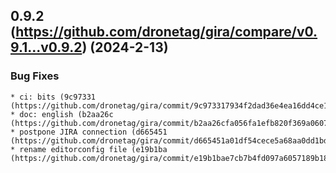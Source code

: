 ## 0.9.2 (https://github.com/dronetag/gira/compare/v0.9.1...v0.9.2) (2024-2-13)

### Bug Fixes

    * ci: bits (9c97331 (https://github.com/dronetag/gira/commit/9c973317934f2dad36e4ea16dd4ce1e8213a7e53))
    * doc: english (b2aa26c (https://github.com/dronetag/gira/commit/b2aa26cfa056fa1efb820f369a0607aab53bf8e5))
    * postpone JIRA connection (d665451 (https://github.com/dronetag/gira/commit/d665451a01df54cece5a68aa0dd1bde6a6feaa26))
    * rename editorconfig file (e19b1ba (https://github.com/dronetag/gira/commit/e19b1bae7cb7b4fd097a6057189b18a21d7a4cec))

